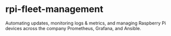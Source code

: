 # rpi-fleet-management
Automating updates, monitoring logs &amp; metrics, and managing Raspberry Pi devices across the company Prometheus, Grafana, and Ansible.
